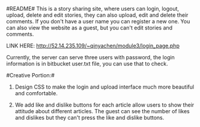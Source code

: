 #README#
This is a story sharing site, where users can login, logout, upload, delete and edit stories, they can also upload, edit and delete their comments. If you don't have a user name you can register a new one. You can also view the website as a guest, but you can't edit stories and comments.

LINK HERE: http://52.14.235.109/~qinyachen/module3/login_page.php

Currently, the server can serve three users with password, the login information is in bitbucket user.txt file, you can use that to check.


#Creative Portion:#

1. Design CSS to make the login and upload interface much more beautiful and comfortable. 

2. We add like and dislike buttons for each article allow users to show their attitude about different articles. The guest can see the number of likes and dislikes but they can't press the like and dislike buttons.

